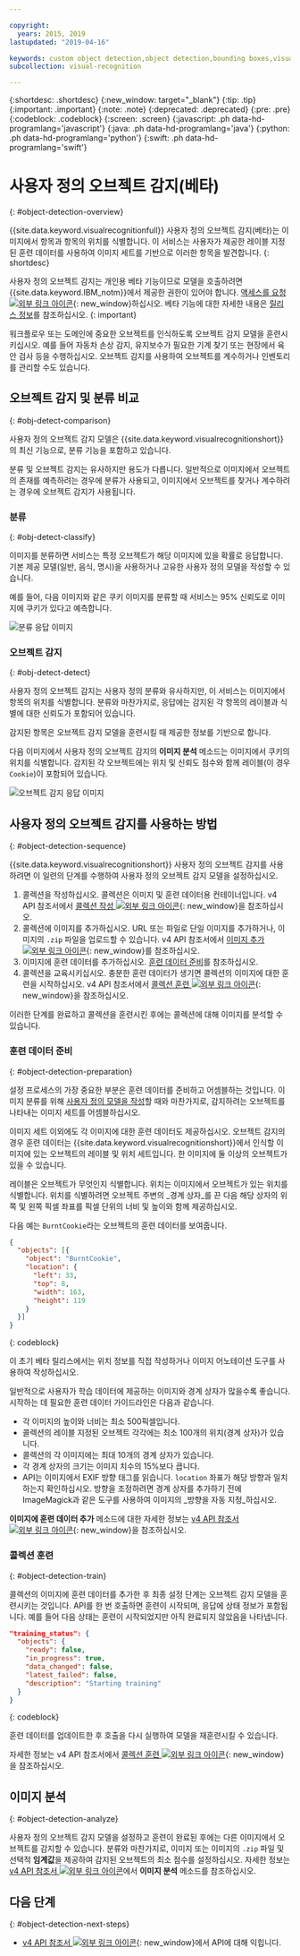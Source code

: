```yaml
---

copyright:
  years: 2015, 2019
lastupdated: "2019-04-16"

keywords: custom object detection,object detection,bounding boxes,visual inspection
subcollection: visual-recognition

---
```


{:shortdesc: .shortdesc}
{:new_window: target="_blank"}
{:tip: .tip}
{:important: .important}
{:note: .note}
{:deprecated: .deprecated}
{:pre: .pre}
{:codeblock: .codeblock}
{:screen: .screen}
{:javascript: .ph data-hd-programlang='javascript'}
{:java: .ph data-hd-programlang='java'}
{:python: .ph data-hd-programlang='python'}
{:swift: .ph data-hd-programlang='swift'}

# 사용자 정의 오브젝트 감지(베타)
{: #object-detection-overview}

{{site.data.keyword.visualrecognitionfull}} 사용자 정의 오브젝트 감지(베타)는 이미지에서 항목과 항목의 위치를 식별합니다. 이 서비스는 사용자가 제공한 레이블 지정된 훈련 데이터를 사용하여 이미지 세트를 기반으로 이러한 항목을 발견합니다.
{: shortdesc}

사용자 정의 오브젝트 감지는 개인용 베타 기능이므로 모델을 호출하려면 {{site.data.keyword.IBM_notm}}에서 제공한 권한이 있어야 합니다. [액세스를 요청 ![외부 링크 아이콘](../../icons/launch-glyph.svg "외부 링크 아이콘")](https://datasciencex.typeform.com/to/c70Ak5){: new_window}하십시오. 베타 기능에 대한 자세한 내용은 [릴리스 정보](/docs/services/visual-recognition?topic=visual-recognition-release-notes#beta)를 참조하십시오.
{: important}

워크플로우 또는 도메인에 중요한 오브젝트를 인식하도록 오브젝트 감지 모델을 훈련시키십시오. 예를 들어 자동차 손상 감지, 유지보수가 필요한 기계 찾기 또는 현장에서 육안 검사 등을 수행하십시오. 오브젝트 감지를 사용하여 오브젝트를 계수하거나 인벤토리를 관리할 수도 있습니다. 

## 오브젝트 감지 및 분류 비교
{: #obj-detect-comparison}

사용자 정의 오브젝트 감지 모델은 {{site.data.keyword.visualrecognitionshort}}의 최신 기능으로, 분류 기능을 포함하고 있습니다. 

분류 및 오브젝트 감지는 유사하지만 용도가 다릅니다. 일반적으로 이미지에서 오브젝트의 존재를 예측하려는 경우에 분류가 사용되고, 이미지에서 오브젝트를 찾거나 계수하려는 경우에 오브젝트 감지가 사용됩니다. 

### 분류
{: #obj-detect-classify}

이미지를 분류하면 서비스는 특정 오브젝트가 해당 이미지에 있을 확률로 응답합니다. 기본 제공 모델(일반, 음식, 명시)을 사용하거나 고유한 사용자 정의 모델을 작성할 수 있습니다. 

예를 들어, 다음 이미지와 같은 쿠키 이미지를 분류할 때 서비스는 95% 신뢰도로 이미지에 쿠키가 있다고 예측합니다. 

![분류 응답 이미지](images/cookies-tag.png "분류를 보여주는 이미지")

### 오브젝트 감지
{: #obj-detect-detect}

사용자 정의 오브젝트 감지는 사용자 정의 분류와 유사하지만, 이 서비스는 이미지에서 항목의 위치를 식별합니다. 분류와 마찬가지로, 응답에는 감지된 각 항목의 레이블과 식별에 대한 신뢰도가 포함되어 있습니다. 

감지된 항목은 오브젝트 감지 모델을 훈련시킬 때 제공한 정보를 기반으로 합니다. 

다음 이미지에서 사용자 정의 오브젝트 감지의 **이미지 분석** 메소드는 이미지에서 쿠키의 위치를 식별합니다. 감지된 각 오브젝트에는 위치 및 신뢰도 점수와 함께 레이블(이 경우 `Cookie`)이 포함되어 있습니다. 

![오브젝트 감지 응답 이미지](images/cookies-bbox.png "오브젝트 감지를 보여주는 이미지")

## 사용자 정의 오브젝트 감지를 사용하는 방법
{: #object-detection-sequence}

{{site.data.keyword.visualrecognitionshort}} 사용자 정의 오브젝트 감지를 사용하려면 이 일련의 단계를 수행하여 사용자 정의 오브젝트 감지 모델을 설정하십시오. 

1.  콜렉션을 작성하십시오. 콜렉션은 이미지 및 훈련 데이터용 컨테이너입니다. v4 API 참조서에서 [콜렉션 작성 ![외부 링크 아이콘](../../icons/launch-glyph.svg "외부 링크 아이콘")](https://{DomainName}/apidocs/visual-recognition-v4#create-a-collection){: new_window}을 참조하십시오. 
1.  콜렉션에 이미지를 추가하십시오. URL 또는 파일로 단일 이미지를 추가하거나, 이미지의 `.zip` 파일을 업로드할 수 있습니다. v4 API 참조서에서 [이미지 추가 ![외부 링크 아이콘](../../icons/launch-glyph.svg "외부 링크 아이콘")](https://{DomainName}/apidocs/visual-recognition-v4#add-images){: new_window}를 참조하십시오. 
1.  이미지에 훈련 데이터를 추가하십시오. [훈련 데이터 준비](#object-detection-preparation)를 참조하십시오. 
1.  콜렉션을 교육시키십시오. 충분한 훈련 데이터가 생기면 콜렉션의 이미지에 대한 훈련을 시작하십시오. v4 API 참조서에서 [콜렉션 훈련 ![외부 링크 아이콘](../../icons/launch-glyph.svg "외부 링크 아이콘")](https://{DomainName}/apidocs/visual-recognition-v4#train-a-collection){: new_window}을 참조하십시오. 

이러한 단계를 완료하고 콜렉션을 훈련시킨 후에는 콜렉션에 대해 이미지를 분석할 수 있습니다. 

### 훈련 데이터 준비
{: #object-detection-preparation}

설정 프로세스의 가장 중요한 부분은 훈련 데이터를 준비하고 어셈블하는 것입니다. 이미지 분류를 위해 [사용자 정의 모델을 작성](/docs/services/visual-recognition?topic=visual-recognition-tutorial-custom-classifier#tutorial-custom-classifier)할 때와 마찬가지로, 감지하려는 오브젝트를 나타내는 이미지 세트를 어셈블하십시오.

이미지 세트 이외에도 각 이미지에 대한 훈련 데이터도 제공하십시오. 오브젝트 감지의 경우 훈련 데이터는 {{site.data.keyword.visualrecognitionshort}}에서 인식할 이미지에 있는 오브젝트의 레이블 및 위치 세트입니다. 한 이미지에 둘 이상의 오브젝트가 있을 수 있습니다. 

레이블은 오브젝트가 무엇인지 식별합니다. 위치는 이미지에서 오브젝트가 있는 위치를 식별합니다. 위치를 식별하려면 오브젝트 주변의 _경계 상자_를 끈 다음 해당 상자의 위쪽 및 왼쪽 픽셀 좌표를 픽셀 단위의 너비 및 높이와 함께 제공하십시오. 

다음 예는 `BurntCookie`라는 오브젝트의 훈련 데이터를 보여줍니다. 

```json
{
  "objects": [{
    "object": "BurntCookie",
    "location": {
      "left": 33,
      "top": 8,
      "width": 163,
      "height": 119
    }
  }]
}
```
{: codeblock}

이 초기 베타 릴리스에서는 위치 정보를 직접 작성하거나 이미지 어노테이션 도구를 사용하여 작성하십시오. 

일반적으로 사용자가 학습 데이터에 제공하는 이미지와 경계 상자가 많을수록 좋습니다. 시작하는 데 필요한 훈련 데이터 가이드라인은 다음과 같습니다. 

- 각 이미지의 높이와 너비는 최소 500픽셀입니다. 
- 콜렉션의 레이블 지정된 오브젝트 각각에는 최소 100개의 위치(경계 상자)가 있습니다. 
- 콜렉션의 각 이미지에는 최대 10개의 경계 상자가 있습니다. 
- 각 경계 상자의 크기는 이미지 치수의 15%보다 큽니다. 
- API는 이미지에서 EXIF 방향 태그를 읽습니다. `location` 좌표가 해당 방향과 일치하는지 확인하십시오. 방향을 조정하려면 경계 상자를 추가하기 전에 ImageMagick과 같은 도구를 사용하여 이미지의 _방향을 자동 지정_하십시오. 

**이미지에 훈련 데이터 추가** 메소드에 대한 자세한 정보는 [v4 API 참조서 ![외부 링크 아이콘](../../icons/launch-glyph.svg "외부 링크 아이콘")](https://{DomainName}/apidocs/visual-recognition-v4#add-training-data-to-an-image){: new_window}을 참조하십시오. 

### 콜렉션 훈련
{: #object-detection-train}

콜렉션의 이미지에 훈련 데이터를 추가한 후 최종 설정 단계는 오브젝트 감지 모델을 훈련시키는 것입니다. API를 한 번 호출하면 훈련이 시작되며, 응답에 상태 정보가 포함됩니다. 예를 들어 다음 상태는 훈련이 시작되었지만 아직 완료되지 않았음을 나타냅니다. 

```json
"training_status": {
  "objects": {
    "ready": false,
    "in_progress": true,
    "data_changed": false,
    "latest_failed": false,
    "description": "Starting training"
  }
}
```
{: codeblock}

훈련 데이터를 업데이트한 후 호출을 다시 실행하여 모델을 재훈련시킬 수 있습니다.

자세한 정보는 v4 API 참조서에서 [콜렉션 훈련 ![외부 링크 아이콘](../../icons/launch-glyph.svg "외부 링크 아이콘")](https://{DomainName}/apidocs/visual-recognition-v4#train-a-collection){: new_window}을 참조하십시오. 

## 이미지 분석
{: #object-detection-analyze}

사용자 정의 오브젝트 감지 모델을 설정하고 훈련이 완료된 후에는 다른 이미지에서 오브젝트를 감지할 수 있습니다. 분류와 마찬가지로, 이미지 또는 이미지의 `.zip` 파일 및 선택적 **임계값**을 제공하여 감지된 오브젝트의 최소 점수를 설정하십시오. 자세한 정보는 [v4 API 참조서 ![외부 링크 아이콘](../../icons/launch-glyph.svg "외부 링크 아이콘")](https://{DomainName}/apidocs/visual-recognition-v4#analyze-images)에서 **이미지 분석** 메소드를 참조하십시오.


## 다음 단계
{: #object-detection-next-steps}

- [v4 API 참조서 ![외부 링크 아이콘](../../icons/launch-glyph.svg "외부 링크 아이콘")](https://{DomainName}/apidocs/visual-recognition-v4){: new_window}에서 API에 대해 익힙니다. 
